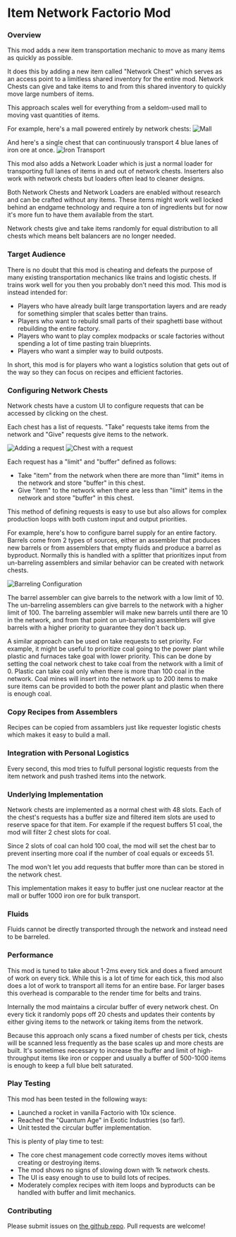 # Item Network Factorio Mod

### Overview

This mod adds a new item transportation mechanic to move as many items as quickly as possible.

It does this by adding a new item called "Network Chest" which serves as an access point to a limitless shared inventory for the entire mod. Network Chests can give and take items to and from this shared inventory to quickly move large numbers of items.

This approach scales well for everything from a seldom-used mall to moving vast quantities of items.

For example, here's a mall powered entirely by network chests:
![Mall](/readme-pictures/mall.png)

And here's a single chest that can continuously transport 4 blue lanes of iron ore at once.
![Iron Transport](/readme-pictures/large-scale-iron.png)

This mod also adds a Network Loader which is just a normal loader for transporting full lanes of items in and out of network chests. Inserters also work with network chests but loaders often lead to cleaner designs.

Both Network Chests and Network Loaders are enabled without research and can be crafted without any items. These items might work well locked behind an endgame technology and require a ton of ingredients but for now it's more fun to have them available from the start.

Network chests give and take items randomly for equal distribution to all chests which means belt balancers are no longer needed.

### Target Audience

There is no doubt that this mod is cheating and defeats the purpose of many existing transportation mechanics like trains and logistic chests. If trains work well for you then you probably don't need this mod. This mod is instead intended for:

- Players who have already built large transportation layers and are ready for something simpler that scales better than trains.
- Players who want to rebuild small parts of their spaghetti base without rebuilding the entire factory.
- Players who want to play complex modpacks or scale factories without spending a lot of time pasting train blueprints.
- Players who want a simpler way to build outposts.

In short, this mod is for players who want a logistics solution that gets out of the way so they can focus on recipes and efficient factories.

### Configuring Network Chests

Network chests have a custom UI to configure requests that can be accessed by clicking on the chest.

Each chest has a list of requests. "Take" requests take items from the network and "Give" requests give items to the network.

![Adding a request](/readme-pictures/add-new-item.png)
![Chest with a request](/readme-pictures/chest-with-request.png)

Each request has a "limit" and "buffer" defined as follows:

- Take "item" from the network when there are more than "limit" items in the network and store "buffer" in this chest.
- Give "item" to the network when there are less than "limit" items in the network and store "buffer" in this chest.

This method of defining requests is easy to use but also allows for complex production loops with both custom input and output priorities.

For example, here's how to configure barrel supply for an entire factory. Barrels come from 2 types of sources, either an assembler that produces new barrels or from assemblers that empty fluids and produce a barrel as byproduct. Normally this is handled with a splitter that prioritizes input from un-barreling assemblers and similar behavior can be created with network chests.

![Barreling Configuration](/readme-pictures/barreling-loop.png)

The barrel assembler can give barrels to the network with a low limit of 10. The un-barreling assemblers can give barrels to the network with a higher limit of 100. The barreling assembler will make new barrels until there are 10 in the network, and from that point on un-barreling assemblers will give barrels with a higher priority to guarantee they don't back up.

A similar approach can be used on take requests to set priority. For example, it might be useful to prioritize coal going to the power plant while plastic and furnaces take goal with lower priority. This can be done by setting the coal network chest to take coal from the network with a limit of 0. Plastic can take coal only when there is more than 100 coal in the network. Coal mines will insert into the network up to 200 items to make sure items can be provided to both the power plant and plastic when there is enough coal.

### Copy Recipes from Assemblers

Recipes can be copied from assamblers just like requester logistic chests which makes it easy to build a mall.

### Integration with Personal Logistics

Every second, this mod tries to fulfull personal logistic requests from the item network and push trashed items into the network.

### Underlying Implementation

Network chests are implemented as a normal chest with 48 slots. Each of the chest's requests has a buffer size and filtered item slots are used to reserve space for that item. For example if the request buffers 51 coal, the mod will filter 2 chest slots for coal.

Since 2 slots of coal can hold 100 coal, the mod will set the chest bar to prevent inserting more coal if the number of coal equals or exceeds 51.

The mod won't let you add requests that buffer more than can be stored in the network chest.

This implementation makes it easy to buffer just one nuclear reactor at the mall or buffer 1000 iron ore for bulk transport.

### Fluids

Fluids cannot be directly transported through the network and instead need to be barreled.

### Performance

This mod is tuned to take about 1-2ms every tick and does a fixed amount of work on every tick. While this is a lot of time for each tick, this mod also does a lot of work to transport all items for an entire base. For larger bases this overhead is comparable to the render time for belts and trains.

Internally the mod maintains a circular buffer of every network chest. On every tick it randomly pops off 20 chests and updates their contents by either giving items to the network or taking items from the network.

Because this approach only scans a fixed number of chests per tick, chests will be scanned less frequently as the base scales up and more chests are built. It's sometimes necessary to increase the buffer and limit of high-throughput items like iron or copper and usually a buffer of 500-1000 items is enough to keep a full blue belt saturated.

### Play Testing

This mod has been tested in the following ways:

- Launched a rocket in vanilla Factorio with 10x science.
- Reached the "Quantum Age" in Exotic Industries (so far!).
- Unit tested the circular buffer implementation.

This is plenty of play time to test:

- The core chest management code correctly moves items without creating or destroying items.
- The mod shows no signs of slowing down with 1k network chests.
- The UI is easy enough to use to build lots of recipes.
- Moderately complex recipes with item loops and byproducts can be handled with buffer and limit mechanics.

### Contributing

Please submit issues on [the github repo](https://github.com/year6b7a/item-network-factorio-mod). Pull requests are welcome!
